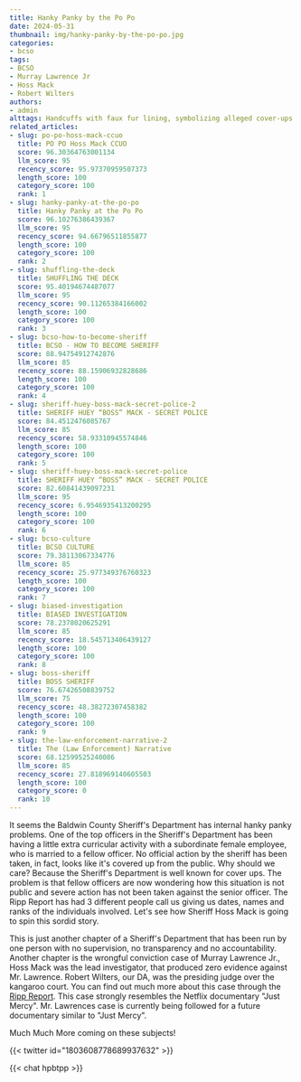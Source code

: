 ```yaml
---
title: Hanky Panky by the Po Po
date: 2024-05-31
thumbnail: img/hanky-panky-by-the-po-po.jpg
categories:
- bcso
tags:
- BCSO
- Murray Lawrence Jr
- Hoss Mack
- Robert Wilters
authors:
- admin
alttags: Handcuffs with faux fur lining, symbolizing alleged cover-ups and internal affairs within the Baldwin County Sheriff’s Dep...
related_articles:
- slug: po-po-hoss-mack-ccuo
  title: PO PO Hoss Mack CCUO
  score: 96.30364763001134
  llm_score: 95
  recency_score: 95.97370959507373
  length_score: 100
  category_score: 100
  rank: 1
- slug: hanky-panky-at-the-po-po
  title: Hanky Panky at the Po Po
  score: 96.10276386439367
  llm_score: 95
  recency_score: 94.66796511855877
  length_score: 100
  category_score: 100
  rank: 2
- slug: shuffling-the-deck
  title: SHUFFLING THE DECK
  score: 95.40194674487077
  llm_score: 95
  recency_score: 90.11265384166002
  length_score: 100
  category_score: 100
  rank: 3
- slug: bcso-how-to-become-sheriff
  title: BCSO - HOW TO BECOME SHERIFF
  score: 88.94754912742876
  llm_score: 85
  recency_score: 88.15906932828686
  length_score: 100
  category_score: 100
  rank: 4
- slug: sheriff-huey-boss-mack-secret-police-2
  title: SHERIFF HUEY “BOSS” MACK - SECRET POLICE
  score: 84.4512476085767
  llm_score: 85
  recency_score: 58.93310945574846
  length_score: 100
  category_score: 100
  rank: 5
- slug: sheriff-huey-boss-mack-secret-police
  title: SHERIFF HUEY “BOSS” MACK - SECRET POLICE
  score: 82.60841439097231
  llm_score: 95
  recency_score: 6.9546935413200295
  length_score: 100
  category_score: 100
  rank: 6
- slug: bcso-culture
  title: BCSO CULTURE
  score: 79.38113067334776
  llm_score: 85
  recency_score: 25.977349376760323
  length_score: 100
  category_score: 100
  rank: 7
- slug: biased-investigation
  title: BIASED INVESTIGATION
  score: 78.2378020625291
  llm_score: 85
  recency_score: 18.545713406439127
  length_score: 100
  category_score: 100
  rank: 8
- slug: boss-sheriff
  title: BOSS SHERIFF
  score: 76.67426508839752
  llm_score: 75
  recency_score: 48.38272307458382
  length_score: 100
  category_score: 100
  rank: 9
- slug: the-law-enforcement-narrative-2
  title: The (Law Enforcement) Narrative
  score: 68.12599525240086
  llm_score: 85
  recency_score: 27.818969140605503
  length_score: 100
  category_score: 0
  rank: 10
---
```

It seems the Baldwin County Sheriff's Department has internal hanky panky problems. One of the top officers in the Sheriff's Department has been having a little extra curricular activity with a subordinate female employee, who is married to a fellow officer.  No official action by the sheriff has been taken, in fact, looks like it's covered up from the public.  Why should we care?  Because the Sheriff's Department is well known for cover ups.  The problem is that fellow officers are now wondering how this situation is not public and severe action has not been taken against the senior officer.  The Ripp Report has had 3 different people call us giving us dates, names and ranks of the individuals involved.  Let's see how Sheriff Hoss Mack is going to spin this sordid story. 

This is just another chapter of a Sheriff's Department that has been run by one person with no supervision, no transparency and no accountability.  Another chapter is the wrongful conviction case of Murray Lawrence Jr., Hoss Mack was the lead investigator, that produced zero evidence against Mr. Lawrence.  Robert Wilters, our DA, was the presiding judge over the kangaroo court.  You can find out much more about this case through the <a href="https://rippreport.com">Ripp Report</a>.  This case strongly resembles the Netflix documentary "Just Mercy".  Mr. Lawrences case is currently being followed for a future documentary similar to "Just Mercy".


Much Much More coming on these subjects!


{{< twitter id="1803608778689937632" >}}

<style>
.cactus-comment:has(.cactus-comment-time[title="Sat Jun 08 23:06:15 2024 UTC"]) {display:none;}
.cactus-comment:has(.cactus-comment-time[title="Sat Jun 08 23:06:12 2024 UTC"]) {display:none;}
.cactus-comment:has(.cactus-comment-time[title="Sat Jun 08 23:06:27 2024 UTC"]) {display:none;}
</style>
{{< chat hpbtpp >}}
